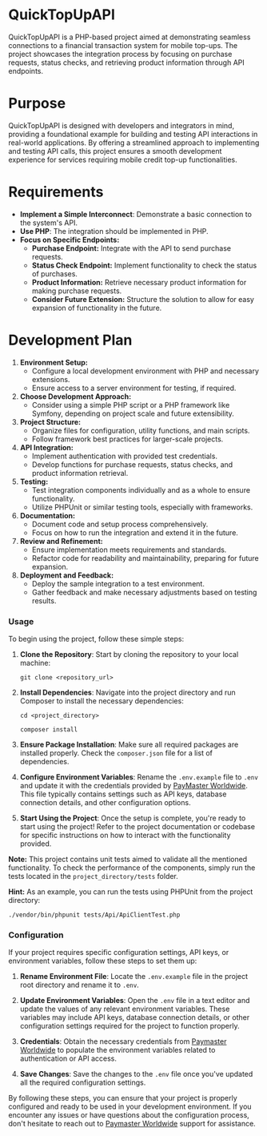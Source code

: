 # QuickTopUpAPI
QuickTopUpAPI is a PHP-based project aimed at demonstrating seamless connections to a financial transaction system for mobile top-ups. The project showcases the integration process by focusing on purchase requests, status checks, and retrieving product information through API endpoints.

# Purpose
QuickTopUpAPI is designed with developers and integrators in mind, providing a foundational example for building and testing API interactions in real-world applications. By offering a streamlined approach to implementing and testing API calls, this project ensures a smooth development experience for services requiring mobile credit top-up functionalities.

# Requirements
* **Implement a Simple Interconnect**: Demonstrate a basic connection to the system's API.
* **Use PHP**: The integration should be implemented in PHP.
* **Focus on Specific Endpoints:**
  * **Purchase Endpoint:** Integrate with the API to send purchase requests.
  * **Status Check Endpoint:** Implement functionality to check the status of purchases.
  * **Product Information:** Retrieve necessary product information for making purchase requests.
  * **Consider Future Extension:** Structure the solution to allow for easy expansion of functionality in the future.

# Development Plan
1. **Environment Setup:**
   - Configure a local development environment with PHP and necessary extensions.
   - Ensure access to a server environment for testing, if required.
2. **Choose Development Approach:**
   - Consider using a simple PHP script or a PHP framework like Symfony, depending on project scale and future extensibility.
3. **Project Structure:**
    - Organize files for configuration, utility functions, and main scripts.
    - Follow framework best practices for larger-scale projects.
4. **API Integration:**
    - Implement authentication with provided test credentials.
    - Develop functions for purchase requests, status checks, and product information retrieval.
5. **Testing:**
    - Test integration components individually and as a whole to ensure functionality.
    - Utilize PHPUnit or similar testing tools, especially with frameworks.
6. **Documentation:**
    - Document code and setup process comprehensively.
    - Focus on how to run the integration and extend it in the future.
7. **Review and Refinement:**
    - Ensure implementation meets requirements and standards.
    - Refactor code for readability and maintainability, preparing for future expansion.
8. **Deployment and Feedback:**
    - Deploy the sample integration to a test environment.
    - Gather feedback and make necessary adjustments based on testing results.
### Usage
To begin using the project, follow these simple steps:

1. **Clone the Repository**: Start by cloning the repository to your local machine:
   ```
   git clone <repository_url>
   ```

2. **Install Dependencies**: Navigate into the project directory and run Composer to install the necessary dependencies:
   ```
   cd <project_directory>
   
   composer install
   ```

3. **Ensure Package Installation**: Make sure all required packages are installed properly. Check the `composer.json` file for a list of dependencies.

4. **Configure Environment Variables**: Rename the `.env.example` file to `.env` and update it with the credentials provided by [PayMaster Worldwide](https://paymasterworldwide.com/en/). This file typically contains settings such as API keys, database connection details, and other configuration options.

5. **Start Using the Project**: Once the setup is complete, you're ready to start using the project! Refer to the project documentation or codebase for specific instructions on how to interact with the functionality provided.

**Note:** This project contains unit tests aimed to validate all the mentioned functionality. To check the performance of the components, simply run the tests located in the `project_directory/tests` folder.

**Hint:** As an example, you can run the tests using PHPUnit from the project directory:
   ```
   ./vendor/bin/phpunit tests/Api/ApiClientTest.php
   ```

### Configuration
If your project requires specific configuration settings, API keys, or environment variables, follow these steps to set them up:

1. **Rename Environment File**: Locate the `.env.example` file in the project root directory and rename it to `.env`.

2. **Update Environment Variables**: Open the `.env` file in a text editor and update the values of any relevant environment variables. These variables may include API keys, database connection details, or other configuration settings required for the project to function properly.

3. **Credentials**: Obtain the necessary credentials from [Paymaster Worldwide](https://paymasterworldwide.com/en/) to populate the environment variables related to authentication or API access.

4. **Save Changes**: Save the changes to the `.env` file once you've updated all the required configuration settings.

By following these steps, you can ensure that your project is properly configured and ready to be used in your development environment. If you encounter any issues or have questions about the configuration process, don't hesitate to reach out to [Paymaster Worldwide](https://paymasterworldwide.com/en/) support for assistance.
